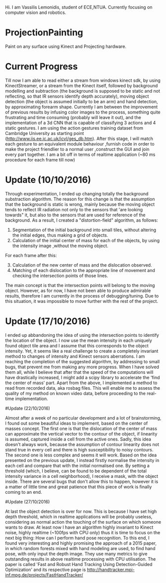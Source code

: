 Hi. I am Vassilis Lemonidis, student of ECE,NTUA. Currently focusing on computer vision and robotics.
# ProjectionPainting
Paint on any surface using Kinect and Projecting hardware.

# Current Progress
Till now I am able to read either a stream from windows kinect sdk, by using KinectStreamer, or a stream from the Kinect itself, followed by background modelling and subtraction (the background is supposed to be static and not reflecting, so that IR sensors identify depth accurately), moving object detection (the object is assumed initially to be an arm) and hand detection, by approximating forearm shape. Currently I am between the improvement of previous results by infusing color images to the process, something quite frustrating and time consuming (probably will leave it out), and the implementation of a 3d CNN that is capable of classifying 3 actions and 4 static gestures. I am using the action gestures training dataset from Cambridge University as starting point (http://www.iis.ee.ic.ac.uk/icvl/ges_db.htm). After this stage, I will match each gesture to an equivalent module behaviour ,furnish code in order to make the project friendlier to a normal user ,construct the GUI and join every part together. I am a bit off in terms of realtime application (~80 ms procedure for each frame till now)

# Update (10/10/2016)

Through experimentation, I ended up changing totally the background substraction algorithm. The reason for this change is that the assumption that the background is static is wrong, mainly because the moving object tends to reflect IR radiation not only to the sensors that 'are looking towards" it, but also to the sensors that are used for reference of the background. As a result, I created a "distortion-field" algorithm, as follows:

1. Segmentation of the initial background into small tiles, without altering the initial edges, thus making a grid of objects.
2. Calculation of the initial center of mass for each of the objects, by using the intensity image ,without the moving object.

For each frame after this:

3. Calculation of the new center of mass and the dislocation observed.
4. Matching of each dislocation to the appropriate line of movement and checking the intersection points of those lines.


The main concept is that the intersection points will belong to the moving object. However, as for now, I have not been able to produce admirable results, therefore I am currently in the process of debugging/tuning. Due to this situation, it was impossible to move further with the rest of the project.

# Update (17/10/2016)

I ended up abbandoning the idea of using the intersection points to identify the location of the object. I now use the mean intensity in each uniquely found object tile area and I assume that this corresponds to the object intensity. Yet, it seems like a real challenge to create a completely invariant method to changes of intensity and Kinect sensors aberrations. I am reaching the completion of the suggested algorithm, by addressing to small bugs, that prevent me from making any more progress. When I have solved them all, while I believe that after that the speed of the computations will have drastically increased, I might add a scipy library to accelerate the 'find the center of mass' part. Apart from the above, I implemented a method to read from recorded data, aka rosbag files. This will enable me to assess the quality of my method on known video data, before proceeding to the real-time implementation. 

#Update (22/10/2016)

Almost after a week of no particular development and a lot of brainstorming, I found out some beautiful ideas to implement, based on the center of masses concept. The first one is that the dislocation of the center of mass can approximate the vertical vector to the contour of the object, if linearity is assumed, captured inside a cell from the active ones. Sadly, this idea doesn't always work, because the assumption of contour linearity does not stand true in every cell and there is high susceptibility to noisy contours. The second one is less complex and seems it will work. Based on the idea presented on the previous update, I instead firstly normalise the intensity in each cell and compare that with the initial normalised one. By setting a threshold (which, I believe, can be found to be dependent of the total intensity variance in a cell neighborhood), I receive a mask, with the object inside. There are several bugs that don't allow this to happen, however it is a matter of little time and great patience that this piece of work is finally coming to an end. 

#Update (27/10/2016)

At last the object detection is over for now. This is because I have set high depth threshold, which in realtime applications will be probably useless, considering as normal action the touching of the surface on which someone wants to draw. At least now I have an algorithm highly invariant to Kinect noise, highly realtime (~100fps with CPU only) thus it is time to focus on the next big thing: How can I perform hand pose recognition. To this end, I found very interesting and highly promising the approach of a 2015 paper, in which random forests mixed with hand modeling are used, to find hand pose, with only input the depth image. They use many metrics to give outstanding results in above realtime processing with CPU utilisation. The paper is called 'Fast and Robust Hand Tracking Using Detection-Guided Optimization' and its respective page is http://handtracker.mpi-inf.mpg.de/projects/FastHandTracker/ 






